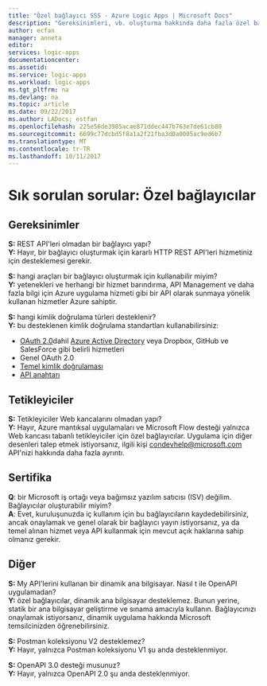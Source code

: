 ```yaml
---
title: "Özel bağlayıcı SSS - Azure Logic Apps | Microsoft Docs"
description: "Gereksinimleri, vb. oluşturma hakkında daha fazla özel bağlayıcılar tetikleyiciler, hakkında SSS"
author: ecfan
manager: anneta
editor: 
services: logic-apps
documentationcenter: 
ms.assetid: 
ms.service: logic-apps
ms.workload: logic-apps
ms.tgt_pltfrm: na
ms.devlang: na
ms.topic: article
ms.date: 09/22/2017
ms.author: LADocs; estfan
ms.openlocfilehash: 225e56de3985acae871ddec447b763e7de61cb80
ms.sourcegitcommit: 6699c77dcbd5f8a1a2f21fba3d0a0005ac9ed6b7
ms.translationtype: MT
ms.contentlocale: tr-TR
ms.lasthandoff: 10/11/2017
---
```

# <a name="faq-custom-connectors"></a>Sık sorulan sorular: Özel bağlayıcılar

## <a name="requirements"></a>Gereksinimler

**S:** REST API'leri olmadan bir bağlayıcı yapı? </br>
**Y:** Hayır, bir bağlayıcı oluşturmak için kararlı HTTP REST API'leri hizmetiniz için desteklemesi gerekir. 

**S:** hangi araçları bir bağlayıcı oluşturmak için kullanabilir miyim? </br>
**Y:** yetenekleri ve herhangi bir hizmet barındırma, API Management ve daha fazla bilgi için Azure uygulama hizmeti gibi bir API olarak sunmaya yönelik kullanan hizmetler Azure sahiptir.

**S:** hangi kimlik doğrulama türleri desteklenir? </br>
**Y:** bu desteklenen kimlik doğrulama standartları kullanabilirsiniz:

* [OAuth 2.0](https://oauth.net/2/)dahil [Azure Active Directory](https://azure.microsoft.com/develop/identity/) veya Dropbox, GitHub ve SalesForce gibi belirli hizmetleri
* Genel OAuth 2.0
* [Temel kimlik doğrulaması](https://swagger.io/docs/specification/authentication/basic-authentication/)
* [API anahtarı](https://swagger.io/docs/specification/authentication/api-keys/)

## <a name="triggers"></a>Tetikleyiciler

**S:** Tetikleyiciler Web kancalarını olmadan yapı? </br>
**Y:** Hayır, Azure mantıksal uygulamaları ve Microsoft Flow desteği yalnızca Web kancası tabanlı tetikleyiciler için özel bağlayıcılar. Uygulama için diğer desenleri talep etmek istiyorsanız, ilgili kişi [ condevhelp@microsoft.com ](mailto:condevhelp@microsoft.com) API'nizi hakkında daha fazla ayrıntı.

## <a name="certification"></a>Sertifika

**Q**: bir Microsoft iş ortağı veya bağımsız yazılım satıcısı (ISV) değilim. Bağlayıcılar oluşturabilir miyim? </br>
**A**: Evet, kuruluşunuzda iç kullanım için bu bağlayıcıların kaydedebilirsiniz, ancak onaylamak ve genel olarak bir bağlayıcı yayın istiyorsanız, ya da temel alınan hizmet veya API kullanmak için mevcut açık haklarına sahip olmanız gerekir.

## <a name="other"></a>Diğer

**S:** My API'lerini kullanan bir dinamik ana bilgisayar. Nasıl t ile OpenAPI uygulamadan? </br>
**Y:** özel bağlayıcılar, dinamik ana bilgisayar desteklemez. Bunun yerine, statik bir ana bilgisayar geliştirme ve sınama amacıyla kullanın. Bağlayıcınızı onaylamak istiyorsanız, dinamik uygulama hakkında Microsoft temsilcinizden öğrenebilirsiniz.

**S:** Postman koleksiyonu V2 desteklemez? </br>
**Y:** Hayır, yalnızca Postman koleksiyonu V1 şu anda desteklenmiyor.

**S:** OpenAPI 3.0 desteği musunuz? </br>
**Y:** Hayır, yalnızca OpenAPI 2.0 şu anda desteklenmiyor.